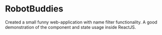 # RobotBuddies
Created a small funny web-application with name filter functionality. A good demonstration of the component and state usage inside ReactJS.
